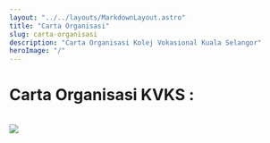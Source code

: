 ```yaml
---
layout: "../../layouts/MarkdownLayout.astro"
title: "Carta Organisasi"
slug: carta-organisasi
description: "Carta Organisasi Kolej Vokasional Kuala Selangor"
heroImage: "/"
---
```


# Carta Organisasi KVKS :
<br>
<img src="/info/carta-org.png" />
